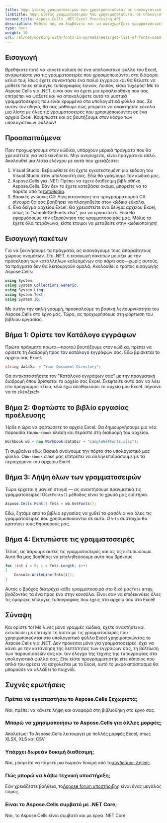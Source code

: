 ```yaml
---
title: Λήψη λίστας γραμματοσειρών που χρησιμοποιούνται σε υπολογιστικό φύλλο
linktitle: Λήψη λίστας γραμματοσειρών που χρησιμοποιούνται σε υπολογιστικό φύλλο
second_title: Aspose.Cells .NET Excel Processing API
description: Μάθετε πώς να λαμβάνετε και να καταχωρίζετε γραμματοσειρές από υπολογιστικά φύλλα του Excel χρησιμοποιώντας το Aspose.Cells για .NET με αυτό το εύκολο στην παρακολούθηση σεμινάριο.
type: docs
weight: 10
url: /el/net/working-with-fonts-in-spreadsheets/get-list-of-fonts-used-in-spreadsheet/
---
```

## Εισαγωγή
Βρεθήκατε ποτέ να κάνετε κύλιση σε ένα υπολογιστικό φύλλο του Excel, αναρωτιέστε για τις γραμματοσειρές που χρησιμοποιούνται στα διάφορα κελιά του; Ίσως έχετε συναντήσει ένα παλιό έγγραφο και θα θέλατε να μάθετε ποιες επιλογές τυπογραφίας έγιναν; Λοιπόν, είσαι τυχερός! Με το Aspose.Cells για .NET, είναι σαν να έχετε μια εργαλειοθήκη που σας επιτρέπει να ψάξετε και να αποκαλύψετε αυτά τα μυστικά γραμματοσειράς που είναι κρυμμένα στα υπολογιστικά φύλλα σας. Σε αυτόν τον οδηγό, θα σας μάθουμε πώς μπορείτε να ανακτήσετε εύκολα μια λίστα με όλες τις γραμματοσειρές που χρησιμοποιούνται σε ένα αρχείο Excel. Κουμπώστε και ας βουτήξουμε στον κόσμο των υπολογιστικών φύλλων!
## Προαπαιτούμενα
Πριν προχωρήσουμε στον κώδικα, υπάρχουν μερικά πράγματα που θα χρειαστείτε για να ξεκινήσετε. Μην ανησυχείτε, είναι πραγματικά απλό. Ακολουθεί μια λίστα ελέγχου με αυτά που χρειάζεστε:
1. Visual Studio: Βεβαιωθείτε ότι έχετε εγκατεστημένη μια έκδοση του Visual Studio στον υπολογιστή σας. Εδώ θα γράψουμε τον κωδικό μας.
2. Aspose.Cells για .NET: Πρέπει να έχετε διαθέσιμη βιβλιοθήκη Aspose.Cells. Εάν δεν το έχετε κατεβάσει ακόμα, μπορείτε να το πάρετε από το[τοποθεσία](https://releases.aspose.com/cells/net/).
3. Βασικές γνώσεις C#: Λίγη κατανόηση του προγραμματισμού C# σίγουρα θα σας βοηθήσει να πλοηγηθείτε στον κώδικα εύκολα.
4. Ένα δείγμα αρχείου Excel: Θα χρειαστείτε ένα δείγμα αρχείου Excel, όπως το "sampleGetFonts.xlsx", για να εργαστείτε. Εδώ θα εφαρμόσουμε την εξερεύνηση της γραμματοσειράς μας.
Μόλις τα έχετε όλα τετράγωνα, είστε έτοιμοι να μεταβείτε στην κωδικοποίηση!
## Εισαγωγή πακέτων
Για να ξεκινήσουμε τα πράγματα, ας εισαγάγουμε τους απαραίτητους χώρους ονομάτων. Στο .NET, η εισαγωγή πακέτων μοιάζει με την πρόσκληση των κατάλληλων καλεσμένων στο πάρτι σας—χωρίς αυτούς, τα πράγματα δεν θα λειτουργούν ομαλά.
Ακολουθεί ο τρόπος εισαγωγής Aspose.Cells:
```csharp
using System;
using System.Collections.Generic;
using System.Linq;
using System.Text;
using System.IO;
```
Με αυτήν την απλή γραμμή, προσκαλούμε τη βασική λειτουργικότητα του Aspose.Cells στο έργο μας. Τώρα, ας προχωρήσουμε στη φόρτωση του βιβλίου εργασίας.
## Βήμα 1: Ορίστε τον Κατάλογο εγγράφων
Πρώτα πράγματα πρώτα—προτού βουτήξουμε στον κώδικα, πρέπει να ορίσετε τη διαδρομή προς τον κατάλογο εγγράφων σας. Εδώ βρίσκεται το αρχείο σας Excel. 
```csharp
string dataDir = "Your Document Directory";
```
Θα αντικαταστήσετε τον "Κατάλογο εγγράφων σας" με την πραγματική διαδρομή όπου βρίσκεται το αρχείο σας Excel. Σκεφτείτε αυτό σαν να λέει στο πρόγραμμα: «Γεια, εδώ έχω αποθηκεύσει το αρχείο μου Excel. πήγαινε να το ελέγξεις!»
## Βήμα 2: Φορτώστε το βιβλίο εργασίας προέλευσης
 Ήρθε η ώρα να φορτώσετε το αρχείο Excel. Θα δημιουργήσουμε μια νέα παρουσία του`Workbook` κλάση και περάστε στη διαδρομή του αρχείου. 
```csharp
Workbook wb = new Workbook(dataDir + "sampleGetFonts.xlsx");
```
 Τι συμβαίνει εδώ; Βασικά ανοίγουμε την πόρτα στο υπολογιστικό μας φύλλο. Ο`Workbook` class μας επιτρέπει να αλληλεπιδράσουμε με τα περιεχόμενα του αρχείου Excel. 
## Βήμα 3: Λήψη όλων των γραμματοσειρών
 Τώρα έρχεται η μαγική στιγμή — ας ανακτήσουμε πραγματικά τις γραμματοσειρές! Ο`GetFonts()` μέθοδος είναι το χρυσό μας εισιτήριο.
```csharp
Aspose.Cells.Font[] fnts = wb.GetFonts();
```
 Εδώ, ζητάμε από το βιβλίο εργασίας να χυθεί τα φασόλια για όλες τις γραμματοσειρές που χρησιμοποιούνται σε αυτό. Ο`fnts` συστοιχία θα κρατήσει τους θησαυρούς μας.
## Βήμα 4: Εκτυπώστε τις γραμματοσειρές
Τέλος, ας πάρουμε αυτές τις γραμματοσειρές και ας τις εκτυπώσουμε. Αυτό θα μας βοηθήσει να επαληθεύσουμε αυτό που βρήκαμε.
```csharp
for (int i = 0; i < fnts.Length; i++)
{
	Console.WriteLine(fnts[i]);
}
```
 Αυτός ο βρόχος διατρέχει κάθε γραμματοσειρά στο δικό μας`fnts` array, βγάζοντάς τα ένα προς ένα στην κονσόλα. Είναι σαν να επιδεικνύεις όλες τις όμορφες επιλογές τυπογραφίας που έχεις στο αρχείο σου στο Excel!
## Σύναψη
Και ορίστε το! Με λίγες μόνο γραμμές κώδικα, έχετε ανακτήσει και εκτυπώσει με επιτυχία τη λίστα με τις γραμματοσειρές που χρησιμοποιούνται στο υπολογιστικό φύλλο Excel χρησιμοποιώντας το Aspose.Cells για .NET. Δεν πρόκειται μόνο για γραμματοσειρές. έχει να κάνει με την κατανόηση της λεπτότητας των εγγράφων σας, τη βελτίωση των παρουσιάσεών σας και τον έλεγχο της τέχνης της τυπογραφίας στα υπολογιστικά φύλλα σας. Είτε είστε προγραμματιστής είτε κάποιος που απλά του αρέσει να ασχολείται με το Excel, αυτό το μικρό απόσπασμα θα μπορούσε να αλλάξει το παιχνίδι. 
## Συχνές ερωτήσεις
### Πρέπει να εγκαταστήσω το Aspose.Cells ξεχωριστά;
Ναι, πρέπει να κάνετε λήψη και αναφορά στη βιβλιοθήκη στο έργο σας. 
### Μπορώ να χρησιμοποιήσω το Aspose.Cells για άλλες μορφές;
Απολύτως! Το Aspose.Cells λειτουργεί με πολλές μορφές Excel, όπως XLSX, XLS και CSV.
### Υπάρχει δωρεάν δοκιμή διαθέσιμη;
 Ναι, μπορείτε να πάρετε μια δωρεάν δοκιμή από το[σύνδεσμος λήψης](https://releases.aspose.com/).
### Πώς μπορώ να λάβω τεχνική υποστήριξη;
 Εάν χρειάζεστε βοήθεια, το[Aspose forum υποστήριξης](https://forum.aspose.com/c/cells/9) είναι ένας μεγάλος πόρος.
### Είναι το Aspose.Cells συμβατό με .NET Core;
Ναι, το Aspose.Cells είναι συμβατό και με έργα .NET Core.
